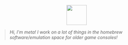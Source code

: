 <p align="center"><img width="64px" height="64px" src="https://github.com/hosaka-corp/hosaka-corp/raw/master/zoe.png"></p>

> _Hi, I'm meta! I work on a lot of things in the homebrew software/emulation space for older game consoles!_
